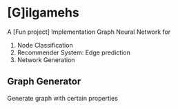 # [G]ilgamehs 
A [Fun project] Implementation Graph Neural Network for

1. Node Classification
1. Recommender System: Edge prediction
1. Network Generation 

## Graph Generator
Generate graph with certain properties

